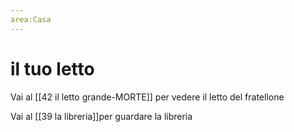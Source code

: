 ```yaml
---
area:Casa
---
```

# il tuo letto

Vai al [[42 il letto grande-MORTE]] per vedere il letto del fratellone

Vai al [[39 la libreria]]per guardare la libreria